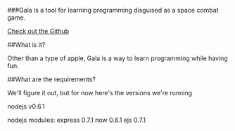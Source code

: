###Gala is a tool for learning programming disguised as a space combat game.

<a href="https://github.com/khwang/gala">Check out the Github</a>

##What is it?

Other than a type of apple, Gala is a way to learn programming while having fun.

##What are the requirements?

We'll figure it out, but for now here's the versions we're running

nodejs v0.6.1

nodejs modules: 
	express 0.7.1
	now 0.8.1
	ejs 0.7.1